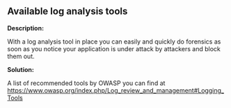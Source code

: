 
Available log analysis tools
-------

**Description:**

With a log analysis tool in place you can easily and quickly do forensics as soon as you 
notice your application is under attack by attackers and block them out.


**Solution:**

A list of recommended tools by OWASP you can find at 
https://www.owasp.org/index.php/Log_review_and_management#Logging_Tools

	
